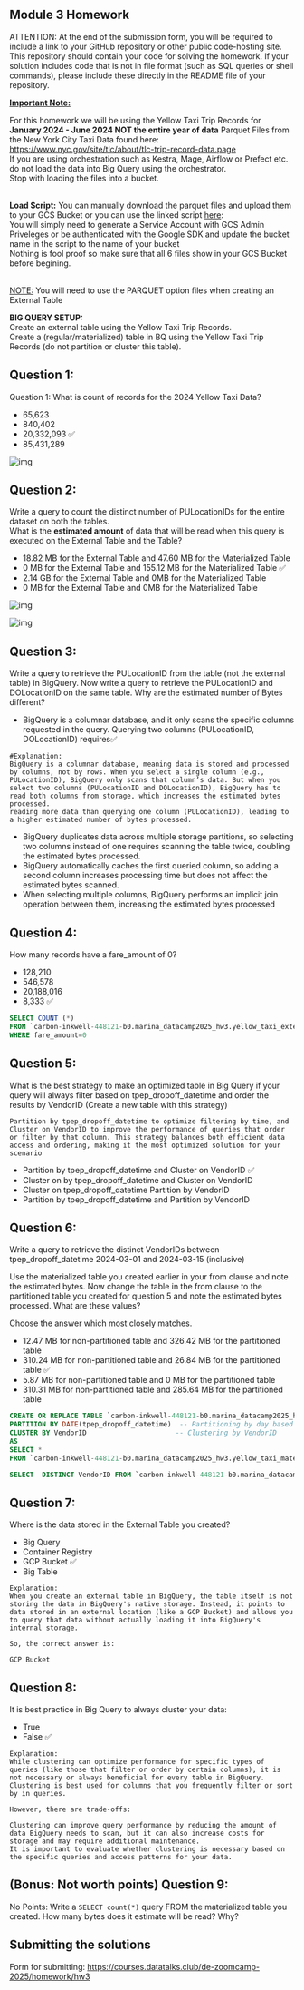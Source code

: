 ## Module 3 Homework

ATTENTION: At the end of the submission form, you will be required to include a link to your GitHub repository or other public code-hosting site. 
This repository should contain your code for solving the homework. If your solution includes code that is not in file format (such as SQL queries or 
shell commands), please include these directly in the README file of your repository.

<b><u>Important Note:</b></u> <p> For this homework we will be using the Yellow Taxi Trip Records for **January 2024 - June 2024 NOT the entire year of data** 
Parquet Files from the New York
City Taxi Data found here: </br> https://www.nyc.gov/site/tlc/about/tlc-trip-record-data.page </br>
If you are using orchestration such as Kestra, Mage, Airflow or Prefect etc. do not load the data into Big Query using the orchestrator.</br> 
Stop with loading the files into a bucket. </br></br>

**Load Script:** You can manually download the parquet files and upload them to your GCS Bucket or you can use the linked script [here](./load_yellow_taxi_data.py):<br>
You will simply need to generate a Service Account with GCS Admin Priveleges or be authenticated with the Google SDK and update the bucket name in the script to the name of your bucket<br>
Nothing is fool proof so make sure that all 6 files show in your GCS Bucket before begining.</br><br>

<u>NOTE:</u> You will need to use the PARQUET option files when creating an External Table</br>

<b>BIG QUERY SETUP:</b></br>
Create an external table using the Yellow Taxi Trip Records. </br>
Create a (regular/materialized) table in BQ using the Yellow Taxi Trip Records (do not partition or cluster this table). </br>
</p>

## Question 1:
Question 1: What is count of records for the 2024 Yellow Taxi Data?
- 65,623
- 840,402
- 20,332,093 ✅
- 85,431,289

![img](taxiunion.png)

## Question 2:
Write a query to count the distinct number of PULocationIDs for the entire dataset on both the tables.</br> 
What is the **estimated amount** of data that will be read when this query is executed on the External Table and the Table?

- 18.82 MB for the External Table and 47.60 MB for the Materialized Table
- 0 MB for the External Table and 155.12 MB for the Materialized Table ✅
- 2.14 GB for the External Table and 0MB for the Materialized Table
- 0 MB for the External Table and 0MB for the Materialized Table

![img](155.png)

![img](0.png)

## Question 3:
Write a query to retrieve the PULocationID from the table (not the external table) in BigQuery. Now write a query to retrieve the PULocationID and DOLocationID on the same table. Why are the estimated number of Bytes different?
- BigQuery is a columnar database, and it only scans the specific columns requested in the query. Querying two columns (PULocationID, DOLocationID) requires✅  

```
#Explanation:
BigQuery is a columnar database, meaning data is stored and processed by columns, not by rows. When you select a single column (e.g., PULocationID), BigQuery only scans that column’s data. But when you select two columns (PULocationID and DOLocationID), BigQuery has to read both columns from storage, which increases the estimated bytes processed.
reading more data than querying one column (PULocationID), leading to a higher estimated number of bytes processed.
```

- BigQuery duplicates data across multiple storage partitions, so selecting two columns instead of one requires scanning the table twice, 
doubling the estimated bytes processed.
- BigQuery automatically caches the first queried column, so adding a second column increases processing time but does not affect the estimated bytes scanned.
- When selecting multiple columns, BigQuery performs an implicit join operation between them, increasing the estimated bytes processed

## Question 4:
How many records have a fare_amount of 0?
- 128,210
- 546,578
- 20,188,016
- 8,333 ✅

```sql
SELECT COUNT (*) 
FROM `carbon-inkwell-448121-b0.marina_datacamp2025_hw3.yellow_taxi_external` 
WHERE fare_amount=0
```

## Question 5:
What is the best strategy to make an optimized table in Big Query if your query will always filter based on tpep_dropoff_datetime and order the results by VendorID (Create a new table with this strategy)

```
Partition by tpep_dropoff_datetime to optimize filtering by time, and Cluster on VendorID to improve the performance of queries that order or filter by that column. This strategy balances both efficient data access and ordering, making it the most optimized solution for your scenario
```
- Partition by tpep_dropoff_datetime and Cluster on VendorID ✅
- Cluster on by tpep_dropoff_datetime and Cluster on VendorID
- Cluster on tpep_dropoff_datetime Partition by VendorID
- Partition by tpep_dropoff_datetime and Partition by VendorID


## Question 6:
Write a query to retrieve the distinct VendorIDs between tpep_dropoff_datetime
2024-03-01 and 2024-03-15 (inclusive)</br>

Use the materialized table you created earlier in your from clause and note the estimated bytes. Now change the table in the from clause to the partitioned table you created for question 5 and note the estimated bytes processed. What are these values? </br>

Choose the answer which most closely matches.</br> 

- 12.47 MB for non-partitioned table and 326.42 MB for the partitioned table
- 310.24 MB for non-partitioned table and 26.84 MB for the partitioned table ✅
- 5.87 MB for non-partitioned table and 0 MB for the partitioned table
- 310.31 MB for non-partitioned table and 285.64 MB for the partitioned table

```sql
CREATE OR REPLACE TABLE `carbon-inkwell-448121-b0.marina_datacamp2025_hw3.yellow_taxi_part_cluster` 
PARTITION BY DATE(tpep_dropoff_datetime)  -- Partitioning by day based on the tpep_dropoff_datetime
CLUSTER BY VendorID                      -- Clustering by VendorID
AS
SELECT * 
FROM `carbon-inkwell-448121-b0.marina_datacamp2025_hw3.yellow_taxi_material`;
```

```sql
SELECT  DISTINCT VendorID FROM `carbon-inkwell-448121-b0.marina_datacamp2025_hw3.yellow_taxi_material` WHERE tpep_dropoff_datetime BETWEEN '2024-03-01' AND '2024-03-15'
```

## Question 7: 
Where is the data stored in the External Table you created?

- Big Query
- Container Registry
- GCP Bucket ✅
- Big Table
```
Explanation:
When you create an external table in BigQuery, the table itself is not storing the data in BigQuery's native storage. Instead, it points to data stored in an external location (like a GCP Bucket) and allows you to query that data without actually loading it into BigQuery's internal storage.

So, the correct answer is:

GCP Bucket
```
## Question 8:
It is best practice in Big Query to always cluster your data:
- True
- False ✅

```
Explanation:
While clustering can optimize performance for specific types of queries (like those that filter or order by certain columns), it is not necessary or always beneficial for every table in BigQuery. Clustering is best used for columns that you frequently filter or sort by in queries.

However, there are trade-offs:

Clustering can improve query performance by reducing the amount of data BigQuery needs to scan, but it can also increase costs for storage and may require additional maintenance.
It is important to evaluate whether clustering is necessary based on the specific queries and access patterns for your data.
```
## (Bonus: Not worth points) Question 9:
No Points: Write a `SELECT count(*)` query FROM the materialized table you created. How many bytes does it estimate will be read? Why?


## Submitting the solutions

Form for submitting: https://courses.datatalks.club/de-zoomcamp-2025/homework/hw3

